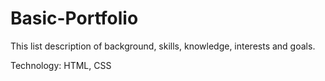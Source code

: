 # Basic-Portfolio

This list description of background, skills, knowledge, interests and goals.

Technology:  HTML, CSS
